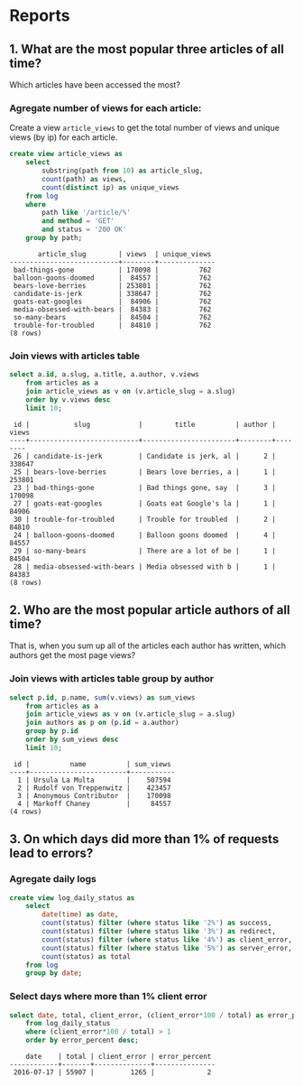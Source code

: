 # Reports


## 1. What are the most popular three articles of all time?
Which articles have been accessed the most?

### Agregate number of views for each article:

Create a view `article_views` to get the total number of views and unique views (by ip) for each article.

```sql
create view article_views as
    select
        substring(path from 10) as article_slug,
        count(path) as views,
        count(distinct ip) as unique_views
    from log
    where
        path like '/article/%'
        and method = 'GET'
        and status = '200 OK'
    group by path;
```
```
       article_slug        | views  | unique_views
---------------------------+--------+--------------
 bad-things-gone           | 170098 |          762
 balloon-goons-doomed      |  84557 |          762
 bears-love-berries        | 253801 |          762
 candidate-is-jerk         | 338647 |          762
 goats-eat-googles         |  84906 |          762
 media-obsessed-with-bears |  84383 |          762
 so-many-bears             |  84504 |          762
 trouble-for-troubled      |  84810 |          762
(8 rows)
```

### Join views with articles table

```sql
select a.id, a.slug, a.title, a.author, v.views
    from articles as a
    join article_views as v on (v.article_slug = a.slug)
    order by v.views desc
    limit 10;
```
```
 id |           slug            |        title          | author | views
----+---------------------------+-----------------------+--------+--------
 26 | candidate-is-jerk         | Candidate is jerk, al |      2 | 338647
 25 | bears-love-berries        | Bears love berries, a |      1 | 253801
 23 | bad-things-gone           | Bad things gone, say  |      3 | 170098
 27 | goats-eat-googles         | Goats eat Google's la |      1 |  84906
 30 | trouble-for-troubled      | Trouble for troubled  |      2 |  84810
 24 | balloon-goons-doomed      | Balloon goons doomed  |      4 |  84557
 29 | so-many-bears             | There are a lot of be |      1 |  84504
 28 | media-obsessed-with-bears | Media obsessed with b |      1 |  84383
(8 rows)
```

## 2. Who are the most popular article authors of all time?

That is, when you sum up all of the articles each author has written, which authors get the most page views?

### Join views with articles table group by author

```sql
select p.id, p.name, sum(v.views) as sum_views
    from articles as a
    join article_views as v on (v.article_slug = a.slug)
    join authors as p on (p.id = a.author)
    group by p.id
    order by sum_views desc
    limit 10;
```
```
 id |          name          | sum_views
----+------------------------+-----------
  1 | Ursula La Multa        |    507594
  2 | Rudolf von Treppenwitz |    423457
  3 | Anonymous Contributor  |    170098
  4 | Markoff Chaney         |     84557
(4 rows)
```

## 3. On which days did more than 1% of requests lead to errors?


### Agregate daily logs

```sql
create view log_daily_status as
    select
        date(time) as date,
        count(status) filter (where status like '2%') as success,
        count(status) filter (where status like '3%') as redirect,
        count(status) filter (where status like '4%') as client_error,
        count(status) filter (where status like '5%') as server_error,
        count(status) as total
    from log
    group by date;
```

### Select days where more than 1% client error

```sql
select date, total, client_error, (client_error*100 / total) as error_percent
    from log_daily_status
    where (client_error*100 / total) > 1
    order by error_percent desc;

```
```
    date    | total | client_error | error_percent
------------+-------+--------------+---------------
 2016-07-17 | 55907 |         1265 |             2
```